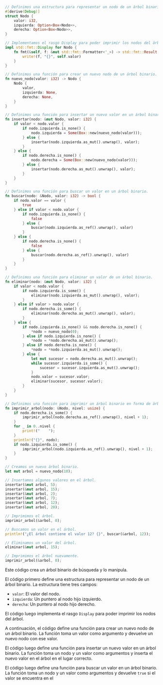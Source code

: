 ```rust
// Definimos una estructura para representar un nodo de un árbol binario.
#[derive(Debug)]
struct Nodo {
    valor: i32,
    izquierda: Option<Box<Nodo>>,
    derecha: Option<Box<Nodo>>,
}

// Implementamos el rasgo Display para poder imprimir los nodos del árbol.
impl std::fmt::Display for Nodo {
    fn fmt(&self, f: &mut std::fmt::Formatter<'_>) -> std::fmt::Result {
        write!(f, "{}", self.valor)
    }
}

// Definimos una función para crear un nuevo nodo de un árbol binario.
fn nuevo_nodo(valor: i32) -> Nodo {
    Nodo {
        valor,
        izquierda: None,
        derecha: None,
    }
}

// Definimos una función para insertar un nuevo valor en un árbol binario.
fn insertar(nodo: &mut Nodo, valor: i32) {
    if valor < nodo.valor {
        if nodo.izquierda.is_none() {
            nodo.izquierda = Some(Box::new(nuevo_nodo(valor)));
        } else {
            insertar(nodo.izquierda.as_mut().unwrap(), valor);
        }
    } else {
        if nodo.derecha.is_none() {
            nodo.derecha = Some(Box::new(nuevo_nodo(valor)));
        } else {
            insertar(nodo.derecha.as_mut().unwrap(), valor);
        }
    }
}

// Definimos una función para buscar un valor en un árbol binario.
fn buscar(nodo: &Nodo, valor: i32) -> bool {
    if nodo.valor == valor {
        true
    } else if valor < nodo.valor {
        if nodo.izquierda.is_none() {
            false
        } else {
            buscar(nodo.izquierda.as_ref().unwrap(), valor)
        }
    } else {
        if nodo.derecha.is_none() {
            false
        } else {
            buscar(nodo.derecha.as_ref().unwrap(), valor)
        }
    }
}

// Definimos una función para eliminar un valor de un árbol binario.
fn eliminar(nodo: &mut Nodo, valor: i32) {
    if valor < nodo.valor {
        if nodo.izquierda.is_some() {
            eliminar(nodo.izquierda.as_mut().unwrap(), valor);
        }
    } else if valor > nodo.valor {
        if nodo.derecha.is_some() {
            eliminar(nodo.derecha.as_mut().unwrap(), valor);
        }
    } else {
        if nodo.izquierda.is_none() && nodo.derecha.is_none() {
            *nodo = nuevo_nodo(0);
        } else if nodo.izquierda.is_none() {
            *nodo = *nodo.derecha.as_mut().unwrap();
        } else if nodo.derecha.is_none() {
            *nodo = *nodo.izquierda.as_mut().unwrap();
        } else {
            let mut sucesor = nodo.derecha.as_mut().unwrap();
            while sucesor.izquierda.is_some() {
                sucesor = sucesor.izquierda.as_mut().unwrap();
            }
            nodo.valor = sucesor.valor;
            eliminar(sucesor, sucesor.valor);
        }
    }
}

// Definimos una función para imprimir un árbol binario en forma de árbol.
fn imprimir_arbol(nodo: &Nodo, nivel: usize) {
    if nodo.derecha.is_some() {
        imprimir_arbol(nodo.derecha.as_ref().unwrap(), nivel + 1);
    }
    for _ in 0..nivel {
        print!("    ");
    }
    println!("{}", nodo);
    if nodo.izquierda.is_some() {
        imprimir_arbol(nodo.izquierda.as_ref().unwrap(), nivel + 1);
    }
}

// Creamos un nuevo árbol binario.
let mut arbol = nuevo_nodo(10);

// Insertamos algunos valores en el árbol.
insertar(&mut arbol, 5);
insertar(&mut arbol, 15);
insertar(&mut arbol, 2);
insertar(&mut arbol, 7);
insertar(&mut arbol, 12);
insertar(&mut arbol, 20);

// Imprimimos el árbol.
imprimir_arbol(&arbol, 0);

// Buscamos un valor en el árbol.
println!("¿El árbol contiene el valor 12? {}", buscar(&arbol, 12));

// Eliminamos un valor del árbol.
eliminar(&mut arbol, 15);

// Imprimimos el árbol nuevamente.
imprimir_arbol(&arbol, 0);
```

Este código crea un árbol binario de búsqueda y lo manipula.

El código primero define una estructura para representar un nodo de un árbol binario. La estructura tiene tres campos:

* `valor`: El valor del nodo.
* `izquierda`: Un puntero al nodo hijo izquierdo.
* `derecha`: Un puntero al nodo hijo derecho.

El código luego implementa el rasgo `Display` para poder imprimir los nodos del árbol.

A continuación, el código define una función para crear un nuevo nodo de un árbol binario. La función toma un valor como argumento y devuelve un nuevo nodo con ese valor.

El código luego define una función para insertar un nuevo valor en un árbol binario. La función toma un nodo y un valor como argumentos y inserta el nuevo valor en el árbol en el lugar correcto.

El código luego define una función para buscar un valor en un árbol binario. La función toma un nodo y un valor como argumentos y devuelve `true` si el valor se encuentra en el